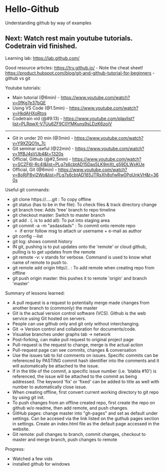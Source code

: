 # Hello-Github
Understanding github by way of examples

## Next: Watch rest main youtube tutorials. Codetrain vid finished.

Learning lab:
https://lab.github.com/

Good resource articles:
https://try.github.io/ - Note the cheat sheet!
https://product.hubspot.com/blog/git-and-github-tutorial-for-beginners - github vs git

Youtube tutorials:
* Main tutorial (@6min) - https://www.youtube.com/watch?v=0fKg7e37bQE
* Using VS Code (@1.5min) - https://www.youtube.com/watch?v=HkdAHXoRtos
* Codetrain vid (@#9.13) - https://www.youtube.com/playlist?list=PLRqwX-V7Uu6ZF9C0YMKuns9sLDzK6zoiV

----------
* Git in under 20 min (@3min) - https://www.youtube.com/watch?v=Y9XZQO1n_7c
* Git seminar useful (@22min) - https://www.youtube.com/watch?v=1ffBJ4sVUb4&t=1320s
* Official, Github (@#2,5min) - https://www.youtube.com/watch?v=SCZF6I-Rc4I&list=PLg7s6cbtAD15Das5LK9mXt_g59DLWxKUe
* Official, Git (@6min) - https://www.youtube.com/watch?v=8oRjP8yj2Wo&list=PLg7s6cbtAD165JTRsXh8ofwRw0PqUnkVH&t=360s


Useful git commands:
  - git clone https://.....git : To copy offline
  - git status (has to be in the file): To check files & track directory change
  - git branch tree: Adds 'tree' branch to repo timeline
  - git checkout master: Switch to master branch
  - git add . (. is to add all): To put into staging area
  - git commit -a -m "asdasdads" : To commit onto remote repo
    - if error follow msg to attach ur username + e-mail as author
  - git config --list
  - git log: shows commit history
  - IN git, pushing is to put updates onto the 'remote' or cloud github, pulling is to get updates from the remote
  - git remote -v: v stands for verbose. Command is used to know what name of remote to push to.
  - git remote add origin http//.. : To add remote when creating repo from offline
  - git push origin master: this pushes it to remote 'origin' and branch 'master'
  

Summary of lessons learned:
  - A pull request is a request to potentially merge made changes from another branch to (commonly) the master
  - Git is the actual version control software (VCS). Github is the web service using Git hosted on servers.
  - People can use github only and git only without interchanging.
  - Git -> Version control and collaboration for documents/code.
  - Visualise branches under graphs tab -> network
  - Post-forking, can make pull request to original project page
  - Pull-request is the request to change, merge is the actual action
  - Pull-request page can see commits, changes & conversation
  - Use the issues tab to list comments on issues. Specific commits can be referenced by PASTING commit hash identifier into the comments and it will automatically be attached to the issue.
  - If in the title of the commit, a specific issue number (i.e. 'blabla #10') is referenced, the issue will be attached to the commit as being addressed. The keyword 'fix' or 'fixed' can be added to title as well with number to automatically close issue.
  - When creating offline, first convert current working directory to git repo by using git init.
  - To push changes from an offline created repo, first create the repo on github w/o readme, then add remote, and push changes.
  - GitHub pages: change master into "gh-pages" and set as default under settings. Can be accesed via the link listed on the guthub pages section in settings. Create an index.html file as the default page accessed in the website.
  - Git remote: pull changes to branch, commit changes, checkout to master and merge branch, push changes to remote

Progress:
- Watched a few vids
- installed github for windows
